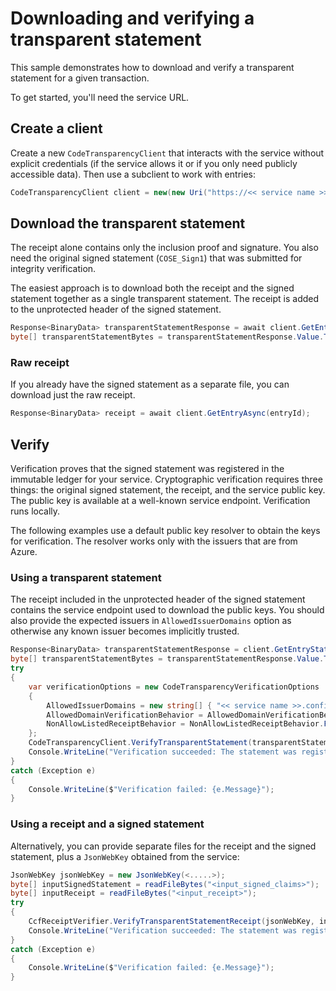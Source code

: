 # Downloading and verifying a transparent statement

<!-- cspell:ignore cose -->

This sample demonstrates how to download and verify a transparent statement for a given transaction.

To get started, you'll need the service URL.

## Create a client

Create a new `CodeTransparencyClient` that interacts with the service without explicit credentials (if the service allows it or if you only need publicly accessible data). Then use a subclient to work with entries:

```C# Snippet:CodeTransparencySample_CreateClient
CodeTransparencyClient client = new(new Uri("https://<< service name >>.confidential-ledger.azure.com"));
```

## Download the transparent statement

The receipt alone contains only the inclusion proof and signature. You also need the original signed statement (`COSE_Sign1`) that was submitted for integrity verification.

The easiest approach is to download both the receipt and the signed statement together as a single transparent statement. The receipt is added to the unprotected header of the signed statement.

```C# Snippet:CodeTransparencySample2_GetEntryStatement
Response<BinaryData> transparentStatementResponse = await client.GetEntryStatementAsync(entryId);
byte[] transparentStatementBytes = transparentStatementResponse.Value.ToArray();
```

### Raw receipt

If you already have the signed statement as a separate file, you can download just the raw receipt.

```C# Snippet:CodeTransparencySample2_GetRawReceipt
Response<BinaryData> receipt = await client.GetEntryAsync(entryId);
```

## Verify

Verification proves that the signed statement was registered in the immutable ledger for your service. Cryptographic verification requires three things: the original signed statement, the receipt, and the service public key. The public key is available at a well-known service endpoint. Verification runs locally.

The following examples use a default public key resolver to obtain the keys for verification. The resolver works only with the issuers that are from Azure.

### Using a transparent statement

The receipt included in the unprotected header of the signed statement contains the service endpoint used to download the public keys.
You should also provide the expected issuers in `AllowedIssuerDomains` option as otherwise any known issuer becomes implicitly trusted.

```C# Snippet:CodeTransparencyVerification
Response<BinaryData> transparentStatementResponse = client.GetEntryStatement(entryId);
byte[] transparentStatementBytes = transparentStatementResponse.Value.ToArray();
try
{
    var verificationOptions = new CodeTransparencyVerificationOptions
    {
        AllowedIssuerDomains = new string[] { "<< service name >>.confidential-ledger.azure.com" },
        AllowedDomainVerificationBehavior = AllowedDomainVerificationBehavior.EachAllowListedDomainMustHaveValidReceipt,
        NonAllowListedReceiptBehavior = NonAllowListedReceiptBehavior.FailIfPresent
    };
    CodeTransparencyClient.VerifyTransparentStatement(transparentStatementBytes, verificationOptions);
    Console.WriteLine("Verification succeeded: The statement was registered in the immutable ledger.");
}
catch (Exception e)
{
    Console.WriteLine($"Verification failed: {e.Message}");
}
```

### Using a receipt and a signed statement

Alternatively, you can provide separate files for the receipt and the signed statement, plus a `JsonWebKey` obtained from the service:

```C# Snippet:CodeTransparencyVerification_VerifyReceiptAndInputSignedStatement
JsonWebKey jsonWebKey = new JsonWebKey(<.....>);
byte[] inputSignedStatement = readFileBytes("<input_signed_claims>");
byte[] inputReceipt = readFileBytes("<input_receipt>");
try
{
    CcfReceiptVerifier.VerifyTransparentStatementReceipt(jsonWebKey, inputReceipt, inputSignedStatement);
    Console.WriteLine("Verification succeeded: The statement was registered in the immutable ledger.");
}
catch (Exception e)
{
    Console.WriteLine($"Verification failed: {e.Message}");
}
```


